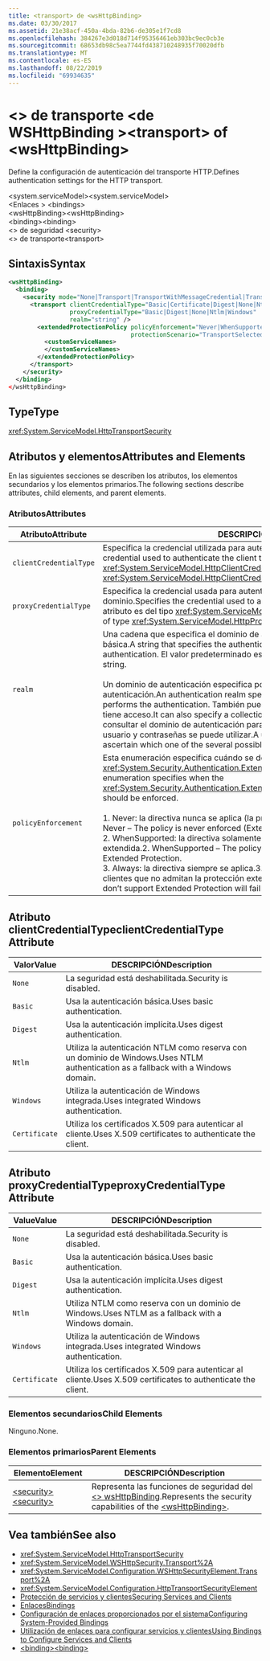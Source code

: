 ```yaml
---
title: <transport> de <wsHttpBinding>
ms.date: 03/30/2017
ms.assetid: 21e38acf-450a-4bda-82b6-de305e1f7cd8
ms.openlocfilehash: 384267e3d018d714f95356461eb303bc9ec0cb3e
ms.sourcegitcommit: 68653db98c5ea7744fd438710248935f70020dfb
ms.translationtype: MT
ms.contentlocale: es-ES
ms.lasthandoff: 08/22/2019
ms.locfileid: "69934635"
---
```

# <a name="transport-of-wshttpbinding"></a><span data-ttu-id="067ca-102">\<> de transporte \<de WSHttpBinding ></span><span class="sxs-lookup"><span data-stu-id="067ca-102">\<transport> of \<wsHttpBinding></span></span>

<span data-ttu-id="067ca-103">Define la configuración de autenticación del transporte HTTP.</span><span class="sxs-lookup"><span data-stu-id="067ca-103">Defines authentication settings for the HTTP transport.</span></span>

<span data-ttu-id="067ca-104">\<system.serviceModel></span><span class="sxs-lookup"><span data-stu-id="067ca-104">\<system.serviceModel></span></span>\
<span data-ttu-id="067ca-105">\<Enlaces > </span><span class="sxs-lookup"><span data-stu-id="067ca-105">\<bindings></span></span>\
<span data-ttu-id="067ca-106">\<wsHttpBinding></span><span class="sxs-lookup"><span data-stu-id="067ca-106">\<wsHttpBinding></span></span>\
<span data-ttu-id="067ca-107">\<binding></span><span class="sxs-lookup"><span data-stu-id="067ca-107">\<binding></span></span>\
<span data-ttu-id="067ca-108">\<> de seguridad </span><span class="sxs-lookup"><span data-stu-id="067ca-108">\<security></span></span>\
<span data-ttu-id="067ca-109">\<> de transporte</span><span class="sxs-lookup"><span data-stu-id="067ca-109">\<transport></span></span>

## <a name="syntax"></a><span data-ttu-id="067ca-110">Sintaxis</span><span class="sxs-lookup"><span data-stu-id="067ca-110">Syntax</span></span>

```xml
<wsHttpBinding>
  <binding>
    <security mode="None|Transport|TransportWithMessageCredential|TransportCredentialOnly">
      <transport clientCredentialType="Basic|Certificate|Digest|None|Ntlm|Windows"
                 proxyCredentialType="Basic|Digest|None|Ntlm|Windows"
                 realm="string" />
        <extendedProtectionPolicy policyEnforcement="Never|WhenSupported|Always"
                                  protectionScenario="TransportSelected|TrustedProxy">
          <customServiceNames>
          </customServiceNames>
        </extendedProtectionPolicy>
      </transport>
    </security>
  </binding>
</wsHttpBinding>
```

## <a name="type"></a><span data-ttu-id="067ca-111">Type</span><span class="sxs-lookup"><span data-stu-id="067ca-111">Type</span></span>

<xref:System.ServiceModel.HttpTransportSecurity>

## <a name="attributes-and-elements"></a><span data-ttu-id="067ca-112">Atributos y elementos</span><span class="sxs-lookup"><span data-stu-id="067ca-112">Attributes and Elements</span></span>

<span data-ttu-id="067ca-113">En las siguientes secciones se describen los atributos, los elementos secundarios y los elementos primarios.</span><span class="sxs-lookup"><span data-stu-id="067ca-113">The following sections describe attributes, child elements, and parent elements.</span></span>

### <a name="attributes"></a><span data-ttu-id="067ca-114">Atributos</span><span class="sxs-lookup"><span data-stu-id="067ca-114">Attributes</span></span>

|<span data-ttu-id="067ca-115">Atributo</span><span class="sxs-lookup"><span data-stu-id="067ca-115">Attribute</span></span>|<span data-ttu-id="067ca-116">DESCRIPCIÓN</span><span class="sxs-lookup"><span data-stu-id="067ca-116">Description</span></span>|
|---------------|-----------------|
|`clientCredentialType`|<span data-ttu-id="067ca-117">Especifica la credencial utilizada para autenticar el cliente al servicio.</span><span class="sxs-lookup"><span data-stu-id="067ca-117">Specifies the credential used to authenticate the client to the service.</span></span> <span data-ttu-id="067ca-118">Este atributo es del tipo <xref:System.ServiceModel.HttpClientCredentialType>.</span><span class="sxs-lookup"><span data-stu-id="067ca-118">This attribute is of type <xref:System.ServiceModel.HttpClientCredentialType>.</span></span>|
|`proxyCredentialType`|<span data-ttu-id="067ca-119">Especifica la credencial usada para autenticar al cliente en un proxy del dominio.</span><span class="sxs-lookup"><span data-stu-id="067ca-119">Specifies the credential used to authenticate the client to a domain proxy.</span></span> <span data-ttu-id="067ca-120">Este atributo es del tipo <xref:System.ServiceModel.HttpProxyCredentialType>.</span><span class="sxs-lookup"><span data-stu-id="067ca-120">This attribute is of type <xref:System.ServiceModel.HttpProxyCredentialType>.</span></span>|
|`realm`|<span data-ttu-id="067ca-121">Una cadena que especifica el dominio de autenticación para autenticación implícita o básica.</span><span class="sxs-lookup"><span data-stu-id="067ca-121">A string that specifies the authentication realm for digest or basic authentication.</span></span> <span data-ttu-id="067ca-122">El valor predeterminado es una cadena vacía.</span><span class="sxs-lookup"><span data-stu-id="067ca-122">The default is an empty string.</span></span><br /><br /> <span data-ttu-id="067ca-123">Un dominio de autenticación especifica por lo menos el nombre del host que realiza la autenticación.</span><span class="sxs-lookup"><span data-stu-id="067ca-123">An authentication realm specifies at least the name of the host that performs the authentication.</span></span> <span data-ttu-id="067ca-124">También puede especificar una colección de usuarios que tiene acceso.</span><span class="sxs-lookup"><span data-stu-id="067ca-124">It can also specify a collection of users that has access.</span></span> <span data-ttu-id="067ca-125">Un usuario puede consultar el dominio de autenticación para determinar cuál de los posibles nombres de usuario y contraseñas se puede utilizar.</span><span class="sxs-lookup"><span data-stu-id="067ca-125">A user can query the authentication realm to ascertain which one of the several possible usernames and passwords can be used.</span></span>|
|`policyEnforcement`|<span data-ttu-id="067ca-126">Esta enumeración especifica cuándo se debe aplicar <xref:System.Security.Authentication.ExtendedProtection.ExtendedProtectionPolicy>.</span><span class="sxs-lookup"><span data-stu-id="067ca-126">This enumeration specifies when the <xref:System.Security.Authentication.ExtendedProtection.ExtendedProtectionPolicy> should be enforced.</span></span><br /><br /> <span data-ttu-id="067ca-127">1.  Never: la directiva nunca se aplica (la protección extendida está deshabilitada).</span><span class="sxs-lookup"><span data-stu-id="067ca-127">1.  Never – The policy is never enforced (Extended Protection is disabled).</span></span><br /><span data-ttu-id="067ca-128">2.  WhenSupported: la directiva solamente se aplica si el cliente admite la protección extendida.</span><span class="sxs-lookup"><span data-stu-id="067ca-128">2.  WhenSupported – The policy is enforced only if the client supports Extended Protection.</span></span><br /><span data-ttu-id="067ca-129">3.  Always: la directiva siempre se aplica.</span><span class="sxs-lookup"><span data-stu-id="067ca-129">3.  Always – The policy is always enforced.</span></span> <span data-ttu-id="067ca-130">Los clientes que no admitan la protección extendida no podrán autenticarse.</span><span class="sxs-lookup"><span data-stu-id="067ca-130">Clients which don’t support Extended Protection will fail to authenticate.</span></span>|

## <a name="clientcredentialtype-attribute"></a><span data-ttu-id="067ca-131">Atributo clientCredentialType</span><span class="sxs-lookup"><span data-stu-id="067ca-131">clientCredentialType Attribute</span></span>

|<span data-ttu-id="067ca-132">Valor</span><span class="sxs-lookup"><span data-stu-id="067ca-132">Value</span></span>|<span data-ttu-id="067ca-133">DESCRIPCIÓN</span><span class="sxs-lookup"><span data-stu-id="067ca-133">Description</span></span>|
|-----------|-----------------|
|`None`|<span data-ttu-id="067ca-134">La seguridad está deshabilitada.</span><span class="sxs-lookup"><span data-stu-id="067ca-134">Security is disabled.</span></span>|
|`Basic`|<span data-ttu-id="067ca-135">Usa la autenticación básica.</span><span class="sxs-lookup"><span data-stu-id="067ca-135">Uses basic authentication.</span></span>|
|`Digest`|<span data-ttu-id="067ca-136">Usa la autenticación implícita.</span><span class="sxs-lookup"><span data-stu-id="067ca-136">Uses digest authentication.</span></span>|
|`Ntlm`|<span data-ttu-id="067ca-137">Utiliza la autenticación NTLM como reserva con un dominio de Windows.</span><span class="sxs-lookup"><span data-stu-id="067ca-137">Uses NTLM authentication as a fallback with a Windows domain.</span></span>|
|`Windows`|<span data-ttu-id="067ca-138">Utiliza la autenticación de Windows integrada.</span><span class="sxs-lookup"><span data-stu-id="067ca-138">Uses integrated Windows authentication.</span></span>|
|`Certificate`|<span data-ttu-id="067ca-139">Utiliza los certificados X.509 para autenticar al cliente.</span><span class="sxs-lookup"><span data-stu-id="067ca-139">Uses X.509 certificates to authenticate the client.</span></span>|

## <a name="proxycredentialtype-attribute"></a><span data-ttu-id="067ca-140">Atributo proxyCredentialType</span><span class="sxs-lookup"><span data-stu-id="067ca-140">proxyCredentialType Attribute</span></span>

|<span data-ttu-id="067ca-141">Value</span><span class="sxs-lookup"><span data-stu-id="067ca-141">Value</span></span>|<span data-ttu-id="067ca-142">DESCRIPCIÓN</span><span class="sxs-lookup"><span data-stu-id="067ca-142">Description</span></span>|
|-----------|-----------------|
|`None`|<span data-ttu-id="067ca-143">La seguridad está deshabilitada.</span><span class="sxs-lookup"><span data-stu-id="067ca-143">Security is disabled.</span></span>|
|`Basic`|<span data-ttu-id="067ca-144">Usa la autenticación básica.</span><span class="sxs-lookup"><span data-stu-id="067ca-144">Uses basic authentication.</span></span>|
|`Digest`|<span data-ttu-id="067ca-145">Usa la autenticación implícita.</span><span class="sxs-lookup"><span data-stu-id="067ca-145">Uses digest authentication.</span></span>|
|`Ntlm`|<span data-ttu-id="067ca-146">Utiliza NTLM como reserva con un dominio de Windows.</span><span class="sxs-lookup"><span data-stu-id="067ca-146">Uses NTLM as a fallback with a Windows domain.</span></span>|
|`Windows`|<span data-ttu-id="067ca-147">Utiliza la autenticación de Windows integrada.</span><span class="sxs-lookup"><span data-stu-id="067ca-147">Uses integrated Windows authentication.</span></span>|
|`Certificate`|<span data-ttu-id="067ca-148">Utiliza los certificados X.509 para autenticar al cliente.</span><span class="sxs-lookup"><span data-stu-id="067ca-148">Uses X.509 certificates to authenticate the client.</span></span>|

### <a name="child-elements"></a><span data-ttu-id="067ca-149">Elementos secundarios</span><span class="sxs-lookup"><span data-stu-id="067ca-149">Child Elements</span></span>

<span data-ttu-id="067ca-150">Ninguno.</span><span class="sxs-lookup"><span data-stu-id="067ca-150">None.</span></span>

### <a name="parent-elements"></a><span data-ttu-id="067ca-151">Elementos primarios</span><span class="sxs-lookup"><span data-stu-id="067ca-151">Parent Elements</span></span>

|<span data-ttu-id="067ca-152">Elemento</span><span class="sxs-lookup"><span data-stu-id="067ca-152">Element</span></span>|<span data-ttu-id="067ca-153">DESCRIPCIÓN</span><span class="sxs-lookup"><span data-stu-id="067ca-153">Description</span></span>|
|-------------|-----------------|
|[<span data-ttu-id="067ca-154">\<security></span><span class="sxs-lookup"><span data-stu-id="067ca-154">\<security></span></span>](security-of-wshttpbinding.md)|<span data-ttu-id="067ca-155">Representa las funciones de seguridad del [ \<> wsHttpBinding](wshttpbinding.md).</span><span class="sxs-lookup"><span data-stu-id="067ca-155">Represents the security capabilities of the [\<wsHttpBinding>](wshttpbinding.md).</span></span>|

## <a name="see-also"></a><span data-ttu-id="067ca-156">Vea también</span><span class="sxs-lookup"><span data-stu-id="067ca-156">See also</span></span>

- <xref:System.ServiceModel.HttpTransportSecurity>
- <xref:System.ServiceModel.WSHttpSecurity.Transport%2A>
- <xref:System.ServiceModel.Configuration.WSHttpSecurityElement.Transport%2A>
- <xref:System.ServiceModel.Configuration.HttpTransportSecurityElement>
- [<span data-ttu-id="067ca-157">Protección de servicios y clientes</span><span class="sxs-lookup"><span data-stu-id="067ca-157">Securing Services and Clients</span></span>](../../../wcf/feature-details/securing-services-and-clients.md)
- [<span data-ttu-id="067ca-158">Enlaces</span><span class="sxs-lookup"><span data-stu-id="067ca-158">Bindings</span></span>](../../../wcf/bindings.md)
- [<span data-ttu-id="067ca-159">Configuración de enlaces proporcionados por el sistema</span><span class="sxs-lookup"><span data-stu-id="067ca-159">Configuring System-Provided Bindings</span></span>](../../../wcf/feature-details/configuring-system-provided-bindings.md)
- [<span data-ttu-id="067ca-160">Utilización de enlaces para configurar servicios y clientes</span><span class="sxs-lookup"><span data-stu-id="067ca-160">Using Bindings to Configure Services and Clients</span></span>](../../../wcf/using-bindings-to-configure-services-and-clients.md)
- [<span data-ttu-id="067ca-161">\<binding></span><span class="sxs-lookup"><span data-stu-id="067ca-161">\<binding></span></span>](../../../misc/binding.md)
